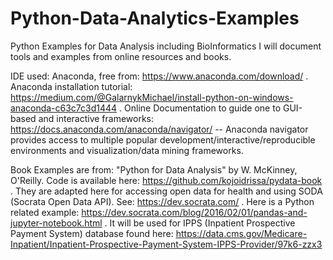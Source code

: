 # Python-Data-Analytics-Examples
Python Examples for Data Analysis including BioInformatics
I will document tools and examples from online resources and books.

IDE used: Anaconda, free from: https://www.anaconda.com/download/ . Anaconda installation tutorial: https://medium.com/@GalarnykMichael/install-python-on-windows-anaconda-c63c7c3d1444 . Online Documentation to guide one to GUI-based and interactive frameworks: https://docs.anaconda.com/anaconda/navigator/  -- Anaconda navigator provides access to multiple popular development/interactive/reproducible environments and visualization/data mining frameworks. 

Book Examples are from: "Python for Data Analysis" by W. McKinney, O'Reilly. Code is available here: https://github.com/kojoidrissa/pydata-book . They are adapted here for accessing open data for health and using SODA (Socrata Open Data API). See: https://dev.socrata.com/ . Here is a Python related example: https://dev.socrata.com/blog/2016/02/01/pandas-and-jupyter-notebook.html . It will be used for IPPS (Inpatient Prospective Payment System) database found here: https://data.cms.gov/Medicare-Inpatient/Inpatient-Prospective-Payment-System-IPPS-Provider/97k6-zzx3

